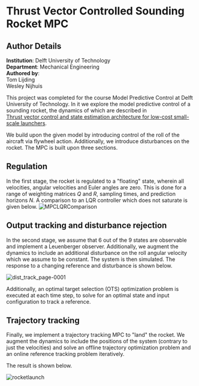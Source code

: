 # Thrust Vector Controlled Sounding Rocket MPC

## Author Details
**Institution**: Delft University of Technology \
**Department**: Mechanical Engineering \
**Authored by**: \
Tom Lijding \
Wesley Nijhuis

This project was completed for the course Model Predictive Control at Delft University of Technology. In it we explore the model predictive control of a sounding rocket, the dynamics of which are described in \
[Thrust vector control and state estimation architecture for low-cost small-scale launchers](https://arxiv.org/abs/2303.16983).

We build upon the given model by introducing control of the roll of the aircraft via flywheel action. Additionally, we introduce disturbances on the rocket. The MPC is built upon three sections.

## Regulation
In the first stage, the rocket is regulated to a "floating" state, wherein all velocities, angular velocities and Euler angles are zero. This is done for a range of weighting matrices $Q$ and $R$, sampling times, and prediction horizons $N$. A comparison to an LQR controller which does not saturate is given below.
![MPCLQRComparison](https://github.com/user-attachments/assets/ce9d9b7b-5c88-4288-8292-12e0ec6d9691)


## Output tracking and disturbance rejection
In the second stage, we assume that 6 out of the 9 states are observable and implement a Leuenberger observer. Additionally, we augment the dynamics to include an additional disturbance on the roll angular velocity which we assume to be constant. The system is then simulated. The response to a changing reference and disturbance is shown below.

![dist_track_page-0001](https://github.com/user-attachments/assets/affc1e46-6596-49d2-81e0-6c6d36a4486d)


Additionally, an optimal target selection (OTS) optimization problem is executed at each time step, to solve for an optimal state and input configuration to track a reference.

## Trajectory tracking
Finally, we implement a trajectory tracking MPC to "land" the rocket. We augment the dynamics to include the positions of the system (contrary to just the velocities) and solve an offline trajectory optimization problem and an online reference tracking problem iteratively.

The result is shown below.

![rocketlaunch](https://github.com/user-attachments/assets/66b14073-fd94-4857-b341-9a2e278c8eff)
